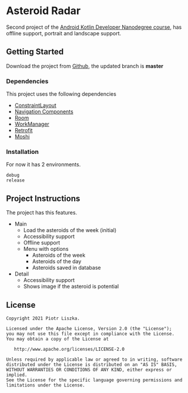# Asteroid Radar

Second project of the [Android Kotlin Developer Nanodegree course](https://www.udacity.com/course/android-kotlin-developer-nanodegree--nd940), has offline support, portrait and landscape support.

## Getting Started

Download the project from [Github](https://github.com/Maniak-pl/AsteroidRadar), the updated branch is **master**

### Dependencies

This project uses the following dependencies

- [ConstraintLayout](https://developer.android.com/training/constraint-layout)
- [Navigation Components](https://developer.android.com/guide/navigation/navigation-getting-started)
- [Room](https://developer.android.com/topic/libraries/architecture/room)
- [WorkManager](https://developer.android.com/jetpack/androidx/releases/work)
- [Retrofit](https://square.github.io/retrofit/)
- [Moshi](https://github.com/square/moshi)


### Installation

For now it has 2 environments.

```
debug
release
```

## Project Instructions

The project has this features.


- Main
    - Load the asteroids of the week (initial)
    - Accessibility support
    - Offline support
    - Menu with options
        - Asteroids of the week
        - Asteroids of the day
        - Asteroids saved in database
- Detail
    - Accessibility support
    - Shows image if the asteroid is potential

## License

    Copyright 2021 Piotr Liszka.

    Licensed under the Apache License, Version 2.0 (the "License");
    you may not use this file except in compliance with the License.
    You may obtain a copy of the License at

       http://www.apache.org/licenses/LICENSE-2.0

    Unless required by applicable law or agreed to in writing, software
    distributed under the License is distributed on an "AS IS" BASIS,
    WITHOUT WARRANTIES OR CONDITIONS OF ANY KIND, either express or implied.
    See the License for the specific language governing permissions and
    limitations under the License.